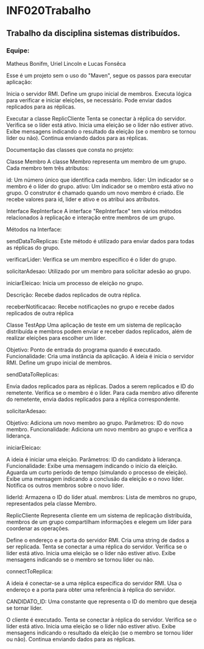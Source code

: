 # INF020Trabalho

## Trabalho da disciplina sistemas distribuídos.

### Equipe: 
Matheus Bonifm,
Uriel Lincoln e
Lucas Fonsêca

Esse é um projeto sem o uso do "Maven", segue os passos para executar aplicação: 


Inicia o servidor RMI.
Define um grupo inicial de membros.
Executa lógica para verificar e iniciar eleições, se necessário.
Pode enviar dados replicados para as réplicas.

Executar a classe ReplicCliente
Tenta se conectar à réplica do servidor.
Verifica se o líder está ativo.
Inicia uma eleição se o líder não estiver ativo.
Exibe mensagens indicando o resultado da eleição (se o membro se tornou líder ou não).
Continua enviando dados para as réplicas.

Documentação das classes que consta no projeto: 

Classe Membro
A classe Membro representa um membro de um grupo. 
Cada membro tem três atributos:

id: Um número único que identifica cada membro.
lider: Um indicador se o membro é o líder do grupo.
ativo: Um indicador se o membro está ativo no grupo.
O construtor é chamado quando um novo membro é criado. Ele recebe valores para id, lider e ativo e os atribui aos atributos.


Interface RepInterface
A interface "RepInterface" tem vários métodos relacionados à replicação e interação entre membros de um grupo.

Métodos na Interface:

sendDataToReplicas: Este método é utilizado para enviar dados para todas as réplicas do grupo.


verificarLider: Verifica se um membro específico é o líder do grupo.

solicitarAdesao: Utilizado por um membro para solicitar adesão ao grupo.

iniciarEleicao: Inicia um processo de eleição no grupo.

Descrição: Recebe dados replicados de outra réplica.


receberNotificacao: Recebe notificações no grupo e recebe dados replicados de outra réplica



Classe TestApp
Uma aplicação de teste em um sistema de replicação distribuída e membros podem enviar e receber dados replicados, além de realizar eleições para escolher um líder.


Objetivo: Ponto de entrada do programa quando é executado.
Funcionalidade:
Cria uma instância da aplicação.
A ideia é inicia o servidor RMI.
Define um grupo inicial de membros.

sendDataToReplicas:

Envia dados replicados para as réplicas.
Dados a serem replicados e ID do remetente.
Verifica se o membro é o líder.
Para cada membro ativo diferente do remetente, envia dados replicados para a réplica correspondente.


solicitarAdesao:

Objetivo: Adiciona um novo membro ao grupo.
Parâmetros: ID do novo membro.
Funcionalidade: Adiciona um novo membro ao grupo e verifica a liderança.

iniciarEleicao:

A ideia é iniciar uma eleição.
Parâmetros: ID do candidato à liderança.
Funcionalidade:
Exibe uma mensagem indicando o início da eleição.
Aguarda um curto período de tempo (simulando o processo de eleição).
Exibe uma mensagem indicando a conclusão da eleição e o novo líder.
Notifica os outros membros sobre o novo líder.


liderId: Armazena o ID do líder atual.
membros: Lista de membros no grupo, representados pela classe Membro.

ReplicCliente
Representa cliente em um sistema de replicação distribuída, membros de um grupo compartilham informações e elegem um líder para coordenar as operações.


Define o endereço e a porta do servidor RMI.
Cria uma string de dados a ser replicada.
Tenta se conectar a uma réplica do servidor.
Verifica se o líder está ativo.
Inicia uma eleição se o líder não estiver ativo.
Exibe mensagens indicando se o membro se tornou líder ou não.


connectToReplica:

A ideia é conectar-se a uma réplica específica do servidor RMI.
Usa o endereço e a porta para obter uma referência à réplica do servidor.

CANDIDATO_ID: Uma constante que representa o ID do membro que deseja se tornar líder.


O cliente é executado.
Tenta se conectar à réplica do servidor.
Verifica se o líder está ativo.
Inicia uma eleição se o líder não estiver ativo.
Exibe mensagens indicando o resultado da eleição (se o membro se tornou líder ou não).
Continua enviando dados para as réplicas.



